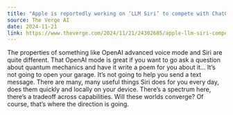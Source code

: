 ```yaml
---
title: "Apple is reportedly working on ‘LLM Siri’ to compete with ChatGPT"
source: The Verge AI
date: 2024-11-21
link: https://www.theverge.com/2024/11/21/24302685/apple-llm-siri-compete-chatgpt
---
```


The properties of something like OpenAI advanced voice mode and Siri are quite different. That OpenAI mode is great if you want to go ask a question about quantum mechanics and have it write a poem for you about it... It’s not going to open your garage. It’s not going to help you send a text message. There are many, many useful things Siri does for you every day, does them quickly and locally on your device. There’s a spectrum here, there’s a tradeoff across capabilities. Will these worlds converge? Of course, that’s where the direction is going.
